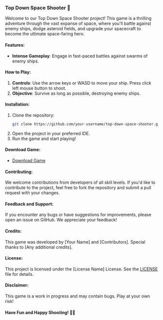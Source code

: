 ### Top Down Space Shooter 🚀

Welcome to our Top Down Space Shooter project! This game is a thrilling adventure through the vast expanse of space, where you'll battle against enemy ships, dodge asteroid fields, and upgrade your spacecraft to become the ultimate space-faring hero.

#### Features:
- **Intense Gameplay**: Engage in fast-paced battles against swarms of enemy ships.

#### How to Play:
1. **Controls**: Use the arrow keys or WASD to move your ship. Press click left mouse button to shoot.
2. **Objective**: Survive as long as possible, destroying enemy ships.

#### Installation:
1. Clone the repository:
   ```bash
   git clone https://github.com/your-username/top-down-space-shooter.git
   ```
2. Open the project in your preferred IDE.
3. Run the game and start playing!

#### Download Game:
- [Download Game](https://drive.google.com/file/d/1H9QIgctYmQv7ZrFwV94QtO1RDwmnSs9u/view?usp=sharing)

#### Contributing:
We welcome contributions from developers of all skill levels. If you'd like to contribute to the project, feel free to fork the repository and submit a pull request with your changes.

#### Feedback and Support:
If you encounter any bugs or have suggestions for improvements, please open an issue on GitHub. We appreciate your feedback!

#### Credits:
This game was developed by [Your Name] and [Contributors]. Special thanks to [Any additional credits].

#### License:
This project is licensed under the [License Name] License. See the [LICENSE](LICENSE) file for details.

#### Disclaimer:
This game is a work in progress and may contain bugs. Play at your own risk!

#### Have Fun and Happy Shooting! 🔫✨

